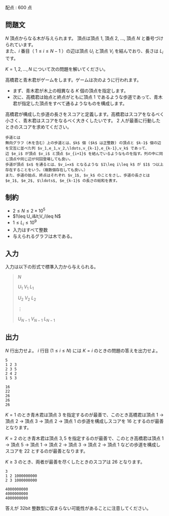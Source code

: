 配点 : $600$ 点

## 問題文

$N$ 頂点からなる木が与えられます。
頂点は頂点 $1$, 頂点 $2$, $\ldots$, 頂点 $N$ と番号づけられています。<br>
また、$i$ 番目（ $1\leq i\leq N-1$ ）の辺は頂点 $U_i$ と頂点 $V_i$ を結んでおり、長さは $L_i$ です。

$K=1,2,\ldots, N$ について次の問題を解いてください。

高橋君と青木君がゲームをします。ゲームは次のように行われます。

- まず、青木君が木上の相異なる $K$ 個の頂点を指定します。
- 次に、高橋君は始点と終点がともに頂点 $1$ であるような歩道であって、青木君が指定した頂点をすべて通るようなものを構成します。

高橋君が構成した歩道の長さをスコアと定義します。高橋君はスコアをなるべく小さく、青木君はスコアをなるべく大きくしたいです。
$2$ 人が最善に行動したときのスコアを求めてください。

    歩道とは
    無向グラフ（木を含む）上の歩道とは、$k$ 個 ($k$ は正整数) の頂点と $k-1$ 個の辺を交互に並べた列 $v_1,e_1,v_2,\ldots,v_{k-1},e_{k-1},v_k$ であって、
    辺 $e_i$ が頂点 $v_i$ と頂点 $v_{i+1}$ を結んでいるようなものを指す。列の中に同じ頂点や同じ辺が何回登場しても良い。  
    歩道が頂点 $x$ を通るとは、$v_i=x$ となるような $1\leq i\leq k$ が $1$ つ以上存在することをいう。（複数個存在しても良い。）  
    また、歩道の始点、終点はそれぞれ $v_1$, $v_k$ のことをさし、歩道の長さとは $e_1$, $e_2$, $\ldots$, $e_{k-1}$ の長さの総和を表す。

## 制約

- $2\leq N\leq 2\times 10^5$
- $1\leq U_i&lt;V_i\leq N$
- $1\leq L_i\leq 10^9$
- 入力はすべて整数
- 与えられるグラフは木である。

## 入力

入力は以下の形式で標準入力から与えられる。

> $N$
> 
> $U_1$ $V_1$ $L_1$
> 
> $U_2$ $V_2$ $L_2$
> 
> $\vdots$
> 
> $U_{N-1}$ $V_{N-1}$ $L_{N-1}$

## 出力

$N$ 行出力せよ。
$i$ 行目 $(1\leq i\leq N)$ には $K=i$ のときの問題の答えを出力せよ。

```input1
5
1 2 3
2 3 5
2 4 2
1 5 3
```

```output1
16
22
26
26
26
```

$K=1$ のとき青木君は頂点 $3$ を指定するのが最善で、このとき高橋君は頂点 $1$ $\to$ 頂点 $2$ $\to$ 頂点 $3$ $\to$ 頂点 $2$ $\to$ 頂点 $1$ の歩道を構成しスコアを $16$ とするのが最善となります。

$K=2$ のとき青木君は頂点 $3,5$ を指定するのが最善で、このとき高橋君は頂点 $1$ $\to$ 頂点 $5$ $\to$ 頂点 $1$ $\to$ 頂点 $2$ $\to$ 頂点 $3$ $\to$ 頂点 $2$ $\to$ 頂点 $1$ などの歩道を構成しスコアを $22$ とするのが最善となります。

$K\geq 3$ のとき、両者が最善を尽くしたときのスコアは $26$ となります。

```input2
3
1 2 1000000000
2 3 1000000000
```

```output2
4000000000
4000000000
4000000000
```

答えが $32$bit 整数型に収まらない可能性があることに注意してください。